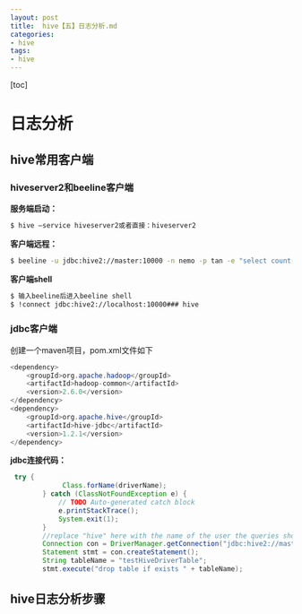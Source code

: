 ```yaml
---
layout: post
title:  hive【五】日志分析.md
categories: 
- hive
tags: 
- hive
---
```

[toc]

# 日志分析
## hive常用客户端
### hiveserver2和beeline客户端

**服务端启动：**

```bash
$ hive –service hiveserver2或者直接：hiveserver2
```

**客户端远程：**

```bash
$ beeline -u jdbc:hive2://master:10000 -n nemo -p tan -e "select count(*) from request_log"
```

**客户端shell**

```bash
$ 输入beeline后进入beeline shell
$ !connect jdbc:hive2://localhost:10000### hive 
```

### jdbc客户端
创建一个maven项目，pom.xml文件如下

```java
<dependency>  
    <groupId>org.apache.hadoop</groupId>  
    <artifactId>hadoop-common</artifactId>  
    <version>2.6.0</version>  
</dependency>  
<dependency>  
    <groupId>org.apache.hive</groupId>  
    <artifactId>hive-jdbc</artifactId>  
    <version>1.2.1</version>  
</dependency> 
```

**jdbc连接代码：**

```java
 try {  
             Class.forName(driverName);  
        } catch (ClassNotFoundException e) {  
            // TODO Auto-generated catch block  
            e.printStackTrace();  
            System.exit(1);  
        }  
        //replace "hive" here with the name of the user the queries should run as  
        Connection con = DriverManager.getConnection("jdbc:hive2://master:10000/default", "nemo", "lovelili");  
        Statement stmt = con.createStatement();  
        String tableName = "testHiveDriverTable";  
        stmt.execute("drop table if exists " + tableName);
```


## hive日志分析步骤
### 
